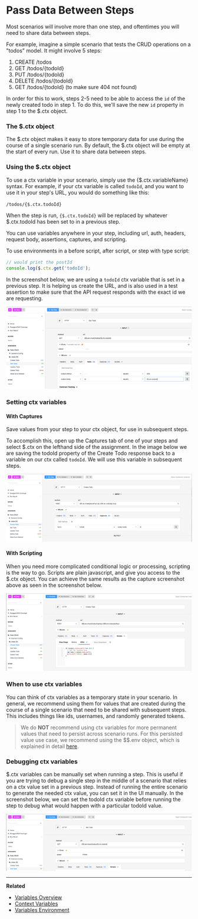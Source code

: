 # Pass Data Between Steps 

Most scenarios will involve more than one step, and oftentimes you will need to share data between steps.

For example, imagine a simple scenario that tests the CRUD operations on a "todos" model. It might involve 5 steps:

1. CREATE /todos
2. GET /todos/{todoId}
3. PUT /todos/{todoId}
4. DELETE /todos/{todoId}
5. GET /todos/{todoId} (to make sure 404 not found)

In order for this to work, steps 2-5 need to be able to access the `id` of the newly created todo in step 1. To do this, we'll save the new `id` property in step 1 to the $.ctx object.

### The $.ctx object

The $.ctx object makes it easy to store temporary data for use during the course of a single scenario run. By default, the $.ctx object will be empty at the start of every run. Use it to share data between steps.

### Using the $.ctx object

To use a ctx variable in your scenario, simply use the {$.ctx.variableName} syntax. For example, if your ctx variable is called `todoId`, and you want to use it in your step's URL, you would do something like this:

`/todos/{$.ctx.todoId}`

When the step is run, `{$.ctx.todoId}` will be replaced by whatever $.ctx.todoId has been set to in a previous step.

You can use variables anywhere in your step, including url, auth, headers, request body, assertions, captures, and scripting.

To use environments in a before script, after script, or step with type script:

```js
// would print the postId
console.log($.ctx.get('todoId');
```

In the screenshot below, we are using a `todoId` ctx variable that is set in a previous step. It is helping us create the URL, and is also used in a test assertion to make sure that the API request responds with the exact id we are requesting.

![](../../assets/images/$.ctx.todoId-Assertion.png)

### Setting ctx variables

#### With Captures

Save values from your step to your ctx object, for use in subsequent steps.

To accomplish this, open up the Captures tab of one of your steps and select $.ctx on the lefthand side of the assignment. In the image below we are saving the todoId property of the Create Todo response back to a variable on our ctx called `todoId`. We will use this variable in subsequent steps.

![](../../assets/images/$.ctx.todoId-Capture.png)

#### With Scripting

When you need more complicated conditional logic or processing, scripting is the way to go. Scripts are plain javascript, and give you access to the $.ctx object. You can achieve the same results as the capture screenshot above as seen in the screenshot below.

![](../../assets/images/$.ctx.todoId-Scripting.png)

### When to use ctx variables

You can think of ctx variables as a temporary state in your scenario. In general, we recommend using them for values that are created during the course of a single scenario that need to be shared with subsequent steps. This includes things like ids, usernames, and randomly generated tokens.

<!-- theme: warning -->
> We do **NOT** recommend using ctx variables for more permanent values that need to persist across scenario runs. For this persisted value use case, we recommend using the $$.env object, which is explained in detail [here](variables-environment.md).

### Debugging ctx variables

$.ctx variables can be manually set when running a step. This is useful if you are trying to debug a single step in the middle of a scenario that relies on a ctx value set in a previous step. Instead of running the entire scenario to generate the needed ctx value, you can set it in the UI manually. In the screenshot below, we can set the todoId ctx variable before running the step to debug what would happen with a particular todoId value.

![](../../assets/images/$.ctx.todoId-Manual.png)

---

**Related**

* [Variables Overview](variables-overview.md)
* [Context Variables](variables-context.md)
* [Variables Environment](variables-environment.md)
